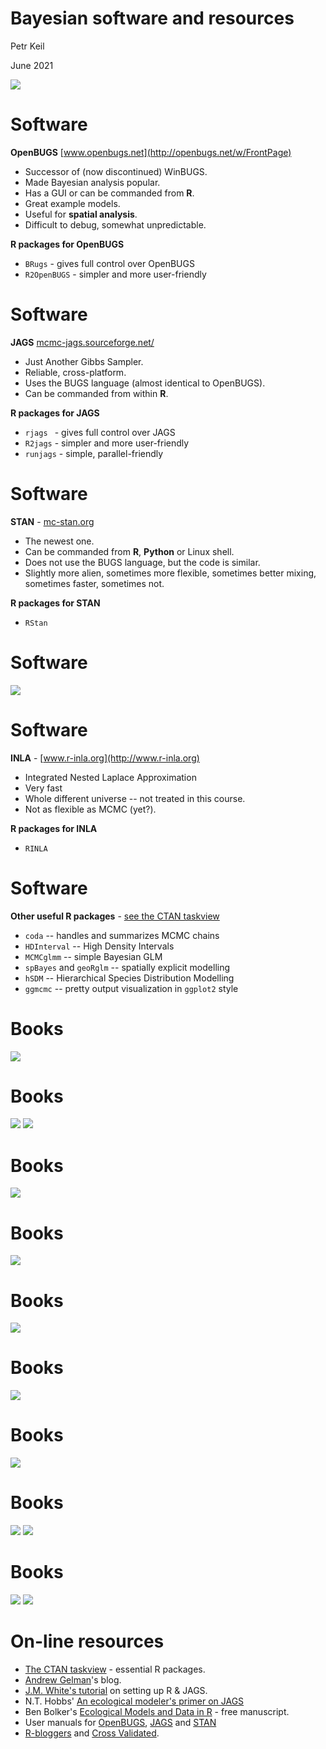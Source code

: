 Bayesian software and resources
========================================================
Petr Keil

June 2021

![](Thomas_Bayes.png)


Software
========================================================
**OpenBUGS** [www.openbugs.net](http://openbugs.net/w/FrontPage)
- Successor of (now discontinued) WinBUGS.
- Made Bayesian analysis popular.
- Has a GUI or can be commanded from **R**.
- Great example models.
- Useful for **spatial analysis**.
- Difficult to debug, somewhat unpredictable.

**R packages for OpenBUGS**
- ```BRugs``` - gives full control over OpenBUGS
- ```R2OpenBUGS``` - simpler and more user-friendly

Software
========================================================
**JAGS** [mcmc-jags.sourceforge.net/](http://mcmc-jags.sourceforge.net/)
- Just Another Gibbs Sampler.
- Reliable, cross-platform.
- Uses the BUGS language (almost identical to OpenBUGS).
- Can be commanded from within **R**.

**R packages for JAGS**
- ```rjags ``` - gives full control over JAGS
- ```R2jags``` - simpler and more user-friendly
- ```runjags``` - simple, parallel-friendly

Software
========================================================
**STAN** - [mc-stan.org](http://mc-stan.org)
- The newest one.
- Can be commanded from **R**, **Python** or Linux shell.
- Does not use the BUGS language, but the code is similar.
- Slightly more alien, sometimes more flexible, 
sometimes better mixing, sometimes faster,
sometimes not.

**R packages for STAN**
- ```RStan```

Software
========================================================
![](software_and_R_packages.png)

Software
========================================================
**INLA** - [www.r-inla.org](http://www.r-inla.org)
- Integrated Nested Laplace Approximation
- Very fast
- Whole different universe -- not treated in this course.
- Not as flexible as MCMC (yet?).

**R packages for INLA**
- ```RINLA```

Software
========================================================
**Other useful R packages** - [see the CTAN taskview](http://cran.r-project.org/web/views/Bayesian.html)

- ```coda``` -- handles and summarizes MCMC chains
- ```HDInterval``` --  High Density Intervals
- ```MCMCglmm``` -- simple Bayesian GLM
- ```spBayes``` and ```geoRglm``` -- spatially explicit modelling
- ```hSDM``` -- Hierarchical Species Distribution Modelling
- ```ggmcmc``` -- pretty output visualization in ```ggplot2``` style


Books
========================================================
![](resources_presentation-figure/kery1.png)


Books
========================================================
![](resources_presentation-figure/bolker.png)
![](resources_presentation-figure/mccarthy.png)

Books
========================================================
![](resources_presentation-figure/gelman2.png)

Books
========================================================
![](resources_presentation-figure/bugsbook.png)

Books
========================================================
![](resources_presentation-figure/kruschke.png)


Books
========================================================
![](resources_presentation-figure/mcelreath.png)


Books
========================================================
![](resources_presentation-figure/gelman1.png)

Books
========================================================
![](resources_presentation-figure/clark.png)
![](resources_presentation-figure/kery_book_cover.jpeg)

Books
========================================================
![](resources_presentation-figure/royle.png)
![](resources_presentation-figure/mackenzie.png)

On-line resources
========================================================
- [The CTAN taskview](http://cran.r-project.org/web/views/Bayesian.html) - essential R packages.
- [Andrew Gelman](http://andrewgelman.com/)'s blog.
- [J.M. White's tutorial](http://www.johnmyleswhite.com/notebook/2010/08/20/using-jags-in-r-with-the-rjags-package/) on setting up R & JAGS.
- N.T. Hobbs' [An ecological modeler's primer on JAGS](http://hydrodictyon.eeb.uconn.edu/people/cmerow/home/teaching_files/Short_Course/A_Primer_on_JAGS_for_Ecological_Modelers_III1.pdf)
- Ben Bolker's [Ecological Models and Data in R](http://ms.mcmaster.ca/~bolker/emdbook/) - free manuscript.
- User manuals for [OpenBUGS](http://www.openbugs.net/w/Documentation), [JAGS](http://people.math.aau.dk/~kkb/Undervisning/Bayes14/sorenh/docs/jags_user_manual.pdf) and [STAN](http://mc-stan.org/manual.html)
- [R-bloggers](http://www.r-bloggers.com/) and [Cross Validated](http://stats.stackexchange.com/).
